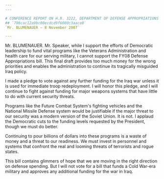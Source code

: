 ```yaml
---
---

# CONFERENCE REPORT ON H.R. 3222, DEPARTMENT OF DEFENSE APPROPRIATIONS  ACT, 2008
## `796cac12a9bc00ecdcd9f6660c3aace0`
`Mr. BLUMENAUER — 8 November 2007`

---
```



Mr. BLUMENAUER. Mr. Speaker, while I support the efforts of 
Democratic leadership to fund vital programs like the Veterans 
Administration and health care for our serving military, I cannot 
support the FY08 Defense Appropriations bill. This final draft provides 
too much money for the wrong priorities and enables the administration 
to continue its tragically misguided Iraq policy.

I made a pledge to vote against any further funding for the Iraq war 
unless it is used for immediate troop redeployment. I will honor this 
pledge, and I will continue to fight against funding for major weapons 
systems that have little to do with current security threats.

Programs like the Future Combat System's fighting vehicles and the 
National Missile Defense system would be justifiable if the major 
threat to our security was a modern version of the Soviet Union. It is 
not. I applaud the Democratic cuts to the funding levels requested by 
the President, though we must do better.

Continuing to pour billions of dollars into these programs is a waste 
of money and a threat to our readiness. We must invest in personnel and 
systems that confront the real and looming threats of terrorists and 
rogue states.

This bill contains glimmers of hope that we are moving in the right 
direction on defense spending. But I will not vote for a bill that 
funds a Cold War-era military and approves any additional funding for 
the war in Iraq.